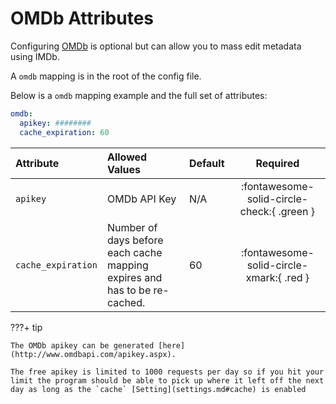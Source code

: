 # OMDb Attributes

Configuring [OMDb](https://www.omdbapi.com/) is optional but can allow you to mass edit metadata using IMDb.

A `omdb` mapping is in the root of the config file.

Below is a `omdb` mapping example and the full set of attributes:
```yaml
omdb:
  apikey: ########
  cache_expiration: 60
```

| Attribute          | Allowed Values                                                             | Default | Required |
|:-------------------|:---------------------------------------------------------------------------|:--------|:--------:|
| `apikey`           | OMDb API Key                                                               | N/A     | :fontawesome-solid-circle-check:{ .green }  |
| `cache_expiration` | Number of days before each cache mapping expires and has to be re-cached.  | 60      | :fontawesome-solid-circle-xmark:{ .red } |

???+ tip

    The OMDb apikey can be generated [here](http://www.omdbapi.com/apikey.aspx).

    The free apikey is limited to 1000 requests per day so if you hit your limit the program should be able to pick up where it left off the next day as long as the `cache` [Setting](settings.md#cache) is enabled 
